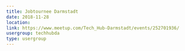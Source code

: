 ```yaml
---
title: Jobtournee Darmstadt
date: 2018-11-28
location: 
link: https://www.meetup.com/Tech_Hub-Darmstadt/events/252701936/
usergroup: techhubda
type: usergroup
---
```

